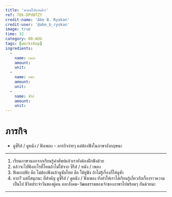 ```yaml
---
title: 'พาแม่ไปทานข้าว'
ref: 7Uk-DPd0fZY
credit-name: 'Abe B. Ryokan'
credit-user: '@abe_b_ryokan'
image: true
time: 32
category: 08:AUG
tags: [workshop]
ingredients:
  -
    name: เพลง
    amount:
    unit:
  -
    name: หนัง
    amount:
    unit:
  -
    name: ซีรีส์
    amount:
    unit:
---
```


# ภารกิจ
 - ดูซีรีส์ / ดูหนัง / ฟังเพลง - ภารกิจง่ายๆ แค่ต้องฟังในภาษาอังกฤษนะ

---

1. เรียนภาษานอกจากเรียนรู้คำศัพท์แล้วเรายังต้องฝึกฟังด้วย
2. แล้วจะไปฟังอะไรที่ไหนถ้าไม่ใช่จาก ซีรีส์ / หนัง / เพลง
3. ฟังแบบฟัง คือ ไม่ต้องฟังแล้วดูซับไทย คือ ใช้หูฟัง ถ้าไม่รู้เรื่องก็ให้ดูซ้ำ
4. ยาก? แต่ก็สนุกนะ ที่สำคัญ ดูซีรีส์ / ดูหนัง / ฟังเพลง ยังทำให้เราได้เรียนรู้เกี่ยวกับเรื่องราวความเป็นไป ชีวิตประจำวันของผู้คน และสังคม-วัฒนธรรมของเจ้าของภาษาไปพร้อมๆ กันด้วยนะ

---
